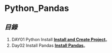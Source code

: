 # Python_Pandas


## *目錄*
1.  DAY01 Python Install [**Install and Create Project**](https://github.com/AdamXu23/Python/tree/main/Day01_Install_and_Create_Project/Install_Python_runtime)。
2.  Day02 Install Pandas [**Install Pandas**](https://github.com/AdamXu23/Python_Pandas/tree/main/Day02%20Install%20Pandas)。
